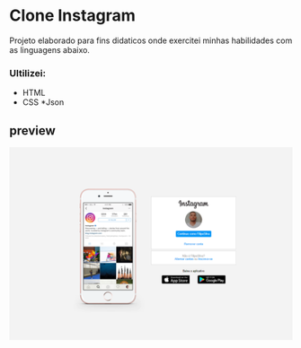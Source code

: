 # Clone Instagram

 Projeto elaborado para fins didaticos onde exercitei minhas habilidades com as linguagens abaixo.
### Ultilizei:

* HTML
* CSS
*Json

## preview

![](img/prints/imag01.png)
